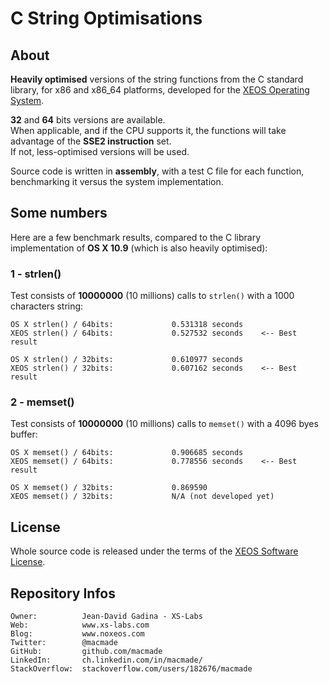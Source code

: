 C String Optimisations
======================

About
-----

**Heavily optimised** versions of the string functions from the C standard library, for x86 and x86_64 platforms, developed for the [XEOS Operating System](http://www.xs-labs.com/en/projects/xeos/).

**32** and **64** bits versions are available.  
When applicable, and if the CPU supports it, the functions will take advantage of the **SSE2 instruction** set.  
If not, less-optimised versions will be used.

Source code is written in **assembly**, with a test C file for each function, benchmarking it versus the system implementation.

Some numbers
------------

Here are a few benchmark results, compared to the C library implementation of **OS X 10.9** (which is also heavily optimised):

### 1 - strlen()

Test consists of **10000000** (10 millions) calls to `strlen()` with a 1000 characters string:

    OS X strlen() / 64bits:				0.531318 seconds
    XEOS strlen() / 64bits:				0.527532 seconds	<-- Best result
    
    OS X strlen() / 32bits: 		  	0.610977 seconds
    XEOS strlen() / 32bits:    			0.607162 seconds	<-- Best result
    
### 2 - memset()

Test consists of **10000000** (10 millions) calls to `memset()` with a 4096 byes buffer:

    OS X memset() / 64bits:				0.906685 seconds
    XEOS memset() / 64bits:				0.778556 seconds	<-- Best result
    
    OS X memset() / 32bits: 		  	0.869590
    XEOS memset() / 32bits:    			N/A (not developed yet)
    
License
-------

Whole source code is released under the terms of the [XEOS Software License](http://www.xs-labs.com/en/projects/xeos-software-license/terms/).

Repository Infos
----------------

    Owner:			Jean-David Gadina - XS-Labs
    Web:			www.xs-labs.com
    Blog:			www.noxeos.com
    Twitter:		@macmade
    GitHub:			github.com/macmade
    LinkedIn:		ch.linkedin.com/in/macmade/
    StackOverflow:	stackoverflow.com/users/182676/macmade
